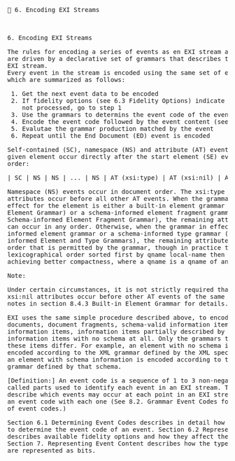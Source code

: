 <pre>
📎 6. Encoding EXI Streams



6. Encoding EXI Streams

The rules for encoding a series of events as en EXI stream are very simple and 
are driven by a declarative set of grammars that describes the structure of an 
EXI stream.
Every event in the stream is encoded using the same set of encoding rules, 
which are summarized as follows:

 1. Get the next event data to be encoded
 2. If fidelity options (see 6.3 Fidelity Options) indicate this event type is 
    not processed, go to step 1
 3. Use the grammars to determins the event code of the event
 4. Encode the event code followed by the event content (see Table 4-1)
 5. Evalutae the grammar production matched by the event
 6. Repeat until the End Document (ED) event is encoded

Self-contained (SC), namespace (NS) and attribute (AT) events associated with a 
given element occur directly after the start element (SE) event in the following 
order:

| SC | NS | NS | ... | NS | AT (xsi:type) | AT (xsi:nil) | AT | AT | ... | AT |

Namespace (NS) events occur in document order. The xsi:type and xsi:nil 
attributes occur before all other AT events. When the grammar currently in 
effect for the element is either a built-in element grammar (see 8.4.3 Built-in 
Element Grammar) or a schema-informed element fragment grammar (see 8.5.3 
Schema-informed Element Fragment Grammar), the remaining attribute (AT) events 
can occur in any order. Otherwise, when the grammar in effect is a schema-
informed element grammar or a schema-informed type grammar (see 8.5.4 Schema-
informed Element and Type Grammars), the remaining attributes can occur in any 
order that is permitted by the grammar, though in practice they SHOULD occur in
lexicographical order sorted first by qname local-name then by qname uri for 
achieving better compactness, where a qname is a qname of an attribute.

Note:

Under certain circumstances, it is not strictly required that the xsi:type or 
xsi:nil attributes occur before other AT events of the same elemnt. See the 
notes in section 8.4.3 Built-in Element Grammar for details.

EXI uses the same simple procedure described above, to encode well-formed 
documents, document fragments, schema-valid information items, schema-invalid 
information items, information items partially described by schemas and 
information items with no schema at all. Only the grammars that describe 
these items differ. For example, an element with no schema information is 
encoded according to the XML grammar defined by the XML specification, while 
an element with schema information is encoded according to the more specific 
grammar defined by that schema.

[Definition:] An event code is a sequence of 1 to 3 non-negative integers 
called parts used to identify each event in an EXI stream. The EXI grammars 
describe which events may occur at each point in an EXI stream and associate
an event code with each one (See 8.2. Grammar Event Codes for more describtion
of event codes.)

Section 6.1 Determining Event Codes describes in detail how the grammar is used
to determine the event code of an event. Section 6.2 Representing Event Codes
describes available fidelity options and how they affect the EXI stream.
Section 7. Representing Event Content describes how the typed event contents
are represented as bits.



</pre>


